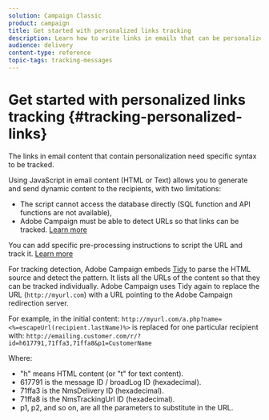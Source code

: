 ```yaml
---
solution: Campaign Classic
product: campaign
title: Get started with personalized links tracking
description: Learn how to write links in emails that can be personalized and support tracking in Campaign Classic.
audience: delivery
content-type: reference
topic-tags: tracking-messages
---
```


# Get started with personalized links tracking {#tracking-personalized-links}

The links in email content that contain personalization need specific syntax to be tracked. 

Using JavaScript in email content (HTML or Text) allows you to generate and send dynamic content to the recipients, with two limitations:

* The script cannot access the database directly (SQL function and API functions are not available),
* Adobe Campaign must be able to detect URLs so that links can be tracked. [Learn more](detecting-tracking-urls.md)

You can add specific pre-processing instructions to script the URL and track it. [Learn more](pre-processing-instructions.md)

For tracking detection, Adobe Campaign embeds [Tidy](http://www.html-tidy.org/) to parse the HTML source and detect the pattern. It lists all the URLs of the content so that they can be tracked individually. Adobe Campaign uses Tidy again to replace the URL (`http://myurl.com`) with a URL pointing to the Adobe Campaign redirection server.

For example, in the initial content: `http://myurl.com/a.php?name=<%=escapeUrl(recipient.lastName)%>` is replaced for one particular recipient with: `http://emailing.customer.com/r/?id=h617791,71ffa3,71ffa8&p1=CustomerName`

Where:

* "h" means HTML content (or "t" for text content).
* 617791 is the message ID / broadLog ID (hexadecimal).
* 71ffa3 is the NmsDelivery ID (hexadecimal).
* 71ffa8 is the NmsTrackingUrl ID (hexadecimal).
* p1, p2, and so on, are all the parameters to substitute in the URL.
